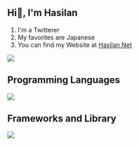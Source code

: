 ## Hi👋, I'm Hasilan
1. I'm a Twitterer
2. My favorites are Japanese
3. You can find my Website at [Hasilan Net](https://hasilan.net)

![](https://github-readme-stats.vercel.app/api/top-langs?username=yukimura-manase&show_icons=true&locale=en&layout=compact)

## Programming Languages
![](https://skillicons.dev/icons?i=html,css,js,php)
## Frameworks and Library
![](https://skillicons.dev/icons?i=react,express,ejs)
